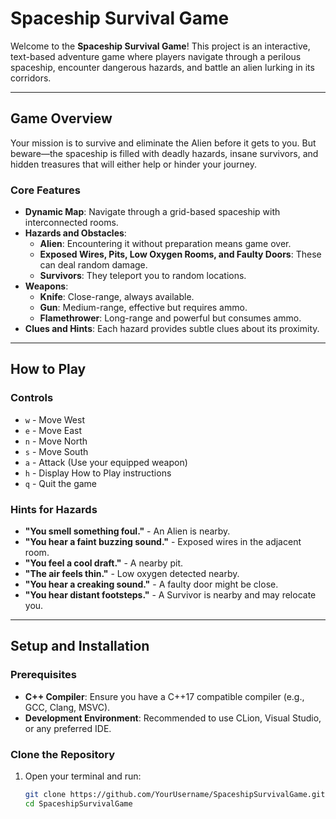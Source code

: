 # Spaceship Survival Game  

Welcome to the **Spaceship Survival Game**! This project is an interactive, text-based adventure game where players navigate through a perilous spaceship, encounter dangerous hazards, and battle an alien lurking in its corridors.

---

## **Game Overview**  

Your mission is to survive and eliminate the Alien before it gets to you. But beware—the spaceship is filled with deadly hazards, insane survivors, and hidden treasures that will either help or hinder your journey.

### **Core Features**  
- **Dynamic Map**: Navigate through a grid-based spaceship with interconnected rooms.
- **Hazards and Obstacles**:
  - **Alien**: Encountering it without preparation means game over.
  - **Exposed Wires, Pits, Low Oxygen Rooms, and Faulty Doors**: These can deal random damage.
  - **Survivors**: They teleport you to random locations.
- **Weapons**:
  - **Knife**: Close-range, always available.
  - **Gun**: Medium-range, effective but requires ammo.
  - **Flamethrower**: Long-range and powerful but consumes ammo.
- **Clues and Hints**: Each hazard provides subtle clues about its proximity.

---

## **How to Play**  

### **Controls**  
- `w` - Move West  
- `e` - Move East  
- `n` - Move North  
- `s` - Move South  
- `a` - Attack (Use your equipped weapon)  
- `h` - Display How to Play instructions  
- `q` - Quit the game  

### **Hints for Hazards**  
- **"You smell something foul."** - An Alien is nearby.  
- **"You hear a faint buzzing sound."** - Exposed wires in the adjacent room.  
- **"You feel a cool draft."** - A nearby pit.  
- **"The air feels thin."** - Low oxygen detected nearby.  
- **"You hear a creaking sound."** - A faulty door might be close.  
- **"You hear distant footsteps."** - A Survivor is nearby and may relocate you.

---

## **Setup and Installation**  

### **Prerequisites**  
- **C++ Compiler**: Ensure you have a C++17 compatible compiler (e.g., GCC, Clang, MSVC).  
- **Development Environment**: Recommended to use CLion, Visual Studio, or any preferred IDE.  

### **Clone the Repository**  
1. Open your terminal and run:  
   ```bash
   git clone https://github.com/YourUsername/SpaceshipSurvivalGame.git
   cd SpaceshipSurvivalGame
